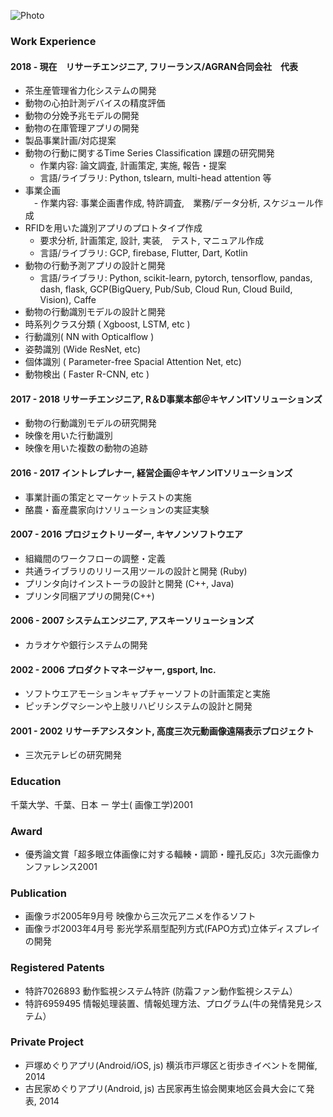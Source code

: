 ![Photo](m.jpg "photo")

### Work Experience
#### 2018 - 現在　リサーチエンジニア, フリーランス/AGRAN合同会社　代表
- 茶生産管理省力化システムの開発
- 動物の心拍計測デバイスの精度評価
- 動物の分娩予兆モデルの開発
- 動物の在庫管理アプリの開発
- 製品事業計画/対応提案　　
- 動物の行動に関するTime Series Classification 課題の研究開発　　
  - 作業内容: 論文調査, 計画策定, 実施, 報告・提案　　
  - 言語/ライブラリ: Python, tslearn, multi-head attention 等　　
- 事業企画  
　- 作業内容: 事業企画書作成, 特許調査,　業務/データ分析, スケジュール作成
- RFIDを用いた識別アプリのプロトタイプ作成
  - 要求分析, 計画策定, 設計, 実装,　テスト, マニュアル作成
  - 言語/ライブラリ: GCP, firebase, Flutter, Dart, Kotlin
- 動物の行動予測アプリの設計と開発 
    - 言語/ライブラリ: Python, scikit-learn, pytorch, tensorflow, pandas, dash, flask, GCP(BigQuery, Pub/Sub, Cloud Run, Cloud  Build, Vision), Caffe  
- 動物の行動識別モデルの設計と開発  
- 時系列クラス分類 ( Xgboost, LSTM, etc )  
- 行動識別( NN with Opticalflow )  
- 姿勢識別 (Wide ResNet, etc)  
- 個体識別 ( Parameter-free Spacial Attention Net, etc)  
- 動物検出 ( Faster R-CNN, etc )  
  
#### 2017 - 2018 リサーチエンジニア, R＆D事業本部＠キヤノンITソリューションズ  
- 動物の行動識別モデルの研究開発 
- 映像を用いた行動識別  
- 映像を用いた複数の動物の追跡   
  
#### 2016 - 2017 イントレプレナー, 経営企画＠キヤノンITソリューションズ  
- 事業計画の策定とマーケットテストの実施   
- 酪農・畜産農家向けソリューションの実証実験  
  
#### 2007 - 2016 プロジェクトリーダー, キヤノンソフトウエア  
- 組織間のワークフローの調整・定義  
- 共通ライブラリのリリース用ツールの設計と開発 (Ruby)  
- プリンタ向けインストーラの設計と開発 (C++, Java)  
- プリンタ同梱アプリの開発(C++)  
  
#### 2006 - 2007 システムエンジニア, アスキーソリューションズ  
- カラオケや銀行システムの開発   
  
#### 2002 - 2006 プロダクトマネージャー, gsport, Inc.  
- ソフトウエアモーションキャプチャーソフトの計画策定と実施  
- ピッチングマシーンや上肢リハビリシステムの設計と開発  
  
#### 2001 - 2002  リサーチアシスタント, 高度三次元動画像遠隔表示プロジェクト  
- 三次元テレビの研究開発  
  
### Education  
千葉大学、千葉、日本 ー 学士( 画像工学)2001  

### Award  
- 優秀論文賞「超多眼立体画像に対する輻輳・調節・瞳孔反応」3次元画像カンファレンス2001  
 
### Publication   
- 画像ラボ2005年9月号 映像から三次元アニメを作るソフト  
- 画像ラボ2003年4月号 影光学系扇型配列方式(FAPO方式)立体ディスプレイの開発  
 
### Registered Patents  
- 特許7026893 動作監視システム特許 (防霜ファン動作監視システム）
- 特許6959495 情報処理装置、情報処理方法、プログラム(牛の発情発見システム）

### Private Project
- 戸塚めぐりアプリ(Android/iOS, js) 横浜市戸塚区と街歩きイベントを開催, 2014
- 古民家めぐりアプリ(Android, js)  古民家再生協会関東地区会員大会にて発表, 2014
